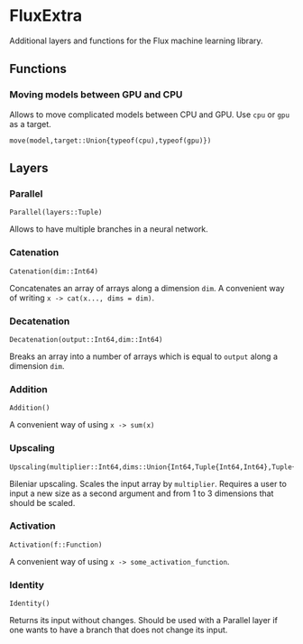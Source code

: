 # FluxExtra

Additional layers and functions for the Flux machine learning library.

## Functions

### Moving models between GPU and CPU

Allows to move complicated models between CPU and GPU. Use `cpu` or `gpu` as a target.
```
move(model,target::Union{typeof(cpu),typeof(gpu)})
```

## Layers

### Parallel
```
Parallel(layers::Tuple)
```
Allows to have multiple branches in a neural network.

### Catenation
```
Catenation(dim::Int64)
```
Concatenates an array of arrays along a dimension `dim`. A convenient way of writing `x -> cat(x..., dims = dim)`.

### Decatenation
```
Decatenation(output::Int64,dim::Int64)
```
Breaks an array into a number of arrays which is equal to `output` along a dimension `dim`.

### Addition
```
Addition()
```
A convenient way of using `x -> sum(x)`

### Upscaling
```
Upscaling(multiplier::Int64,dims::Union{Int64,Tuple{Int64,Int64},Tuple{Int64,Int64,Int64}}))
```
Bileniar upscaling. Scales the input array by `multiplier`. Requires a user to input a new size as a second argument and from 1 to 3 dimensions that should be scaled.

### Activation
```
Activation(f::Function)
```
A convenient way of using `x -> some_activation_function`.

### Identity
```
Identity()
```
Returns its input without changes. Should be used with a Parallel layer if one wants to have a branch that does not change its input.
